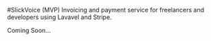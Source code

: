 #SlickVoice (MVP)
Invoicing and payment service for freelancers and developers using Lavavel and Stripe.

Coming Soon...
